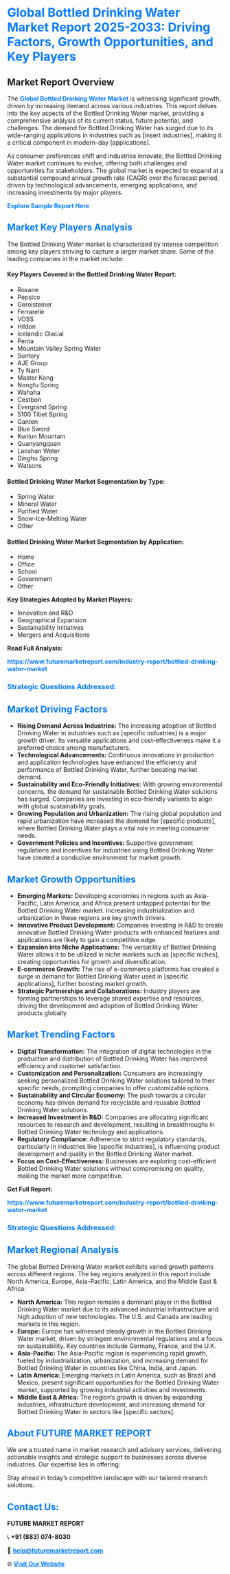 <h1 style="color: #007BFF;">Global Bottled Drinking Water Market Report 2025-2033: Driving Factors, Growth Opportunities, and Key Players</h1>

<section id="overview">
<h2>Market Report Overview</h2>
<p>The <a href="https://www.futuremarketreport.com/industry-report/bottled-drinking-water-market" style="color: #007BFF; text-decoration: none;"><strong>Global Bottled Drinking Water Market</strong></a> is witnessing significant growth, driven by increasing demand across various industries. This report delves into the key aspects of the Bottled Drinking Water market, providing a comprehensive analysis of its current status, future potential, and challenges. The demand for Bottled Drinking Water has surged due to its wide-ranging applications in industries such as [insert industries], making it a critical component in modern-day [applications].</p>
<p>As consumer preferences shift and industries innovate, the Bottled Drinking Water market continues to evolve, offering both challenges and opportunities for stakeholders. The global market is expected to expand at a substantial compound annual growth rate (CAGR) over the forecast period, driven by technological advancements, emerging applications, and increasing investments by major players.</p>
</section>

<section id="overview">
<p><a href="https://www.futuremarketreport.com/request-sample/reportId=102046" style="color: #007BFF; text-decoration: none;"><strong>Explore Sample Report Here</strong></a></p>
</section>

<section id="key-players">
<h2 style="color: #007BFF;">Market Key Players Analysis</h2>
<p>The Bottled Drinking Water market is characterized by intense competition among key players striving to capture a larger market share. Some of the leading companies in the market include:</p>
<h4>Key Players Covered in the Bottled Drinking Water Report:</h4>
<ul><li>Roxane</li><li>Pepsico</li><li>Gerolsteiner</li><li>Ferrarelle</li><li>VOSS</li><li>Hildon</li><li>Icelandic Glacial</li><li>Penta</li><li>Mountain Valley Spring Water</li><li>Suntory</li><li>AJE Group</li><li>Ty Nant</li><li>Master Kong</li><li>Nongfu Spring</li><li>Wahaha</li><li>Cestbon</li><li>Evergrand Spring</li><li>5100 Tibet Spring</li><li>Ganten</li><li>Blue Sword</li><li>Kunlun Mountain</li><li>Quanyangquan</li><li>Laoshan Water</li><li>Dinghu Spring</li><li>Watsons</li></ul>
<h4>Bottled Drinking Water Market Segmentation by Type:</h4>
<ul><li>Spring Water</li><li>Mineral Water</li><li>Purified Water</li><li>Snow-Ice-Melting Water</li><li>Other</li></ul>

<h4>Bottled Drinking Water Market Segmentation by Application:</h4>
<ul><li>Home</li><li>Office</li><li>School</li><li>Government</li><li>Other</li></ul>
<p><strong>Key Strategies Adopted by Market Players:</strong></p>
<ul>
<li>Innovation and R&D</li>
<li>Geographical Expansion</li>
<li>Sustainability Initiatives</li>
<li>Mergers and Acquisitions</li>
</ul>
</section>

<section>
<p><strong>Read Full Analysis: </strong></p><a href="https://www.futuremarketreport.com/industry-report/bottled-drinking-water-market" style="color: #007BFF; text-decoration: none;"><strong>https://www.futuremarketreport.com/industry-report/bottled-drinking-water-market</strong></a>
<h3 style="color: #007BFF;">Strategic Questions Addressed:</h3>
</section>

<section id="driving-factors">
<h2 style="color: #007BFF;">Market Driving Factors</h2>
<ul>
<li><strong>Rising Demand Across Industries:</strong> The increasing adoption of Bottled Drinking Water in industries such as [specific industries] is a major growth driver. Its versatile applications and cost-effectiveness make it a preferred choice among manufacturers.</li>
<li><strong>Technological Advancements:</strong> Continuous innovations in production and application technologies have enhanced the efficiency and performance of Bottled Drinking Water, further boosting market demand.</li>
<li><strong>Sustainability and Eco-Friendly Initiatives:</strong> With growing environmental concerns, the demand for sustainable Bottled Drinking Water solutions has surged. Companies are investing in eco-friendly variants to align with global sustainability goals.</li>
<li><strong>Growing Population and Urbanization:</strong> The rising global population and rapid urbanization have increased the demand for [specific products], where Bottled Drinking Water plays a vital role in meeting consumer needs.</li>
<li><strong>Government Policies and Incentives:</strong> Supportive government regulations and incentives for industries using Bottled Drinking Water have created a conducive environment for market growth.</li>
</ul>
</section>

<section id="growth-opportunities">
<h2 style="color: #007BFF;">Market Growth Opportunities</h2>
<ul>
<li><strong>Emerging Markets:</strong> Developing economies in regions such as Asia-Pacific, Latin America, and Africa present untapped potential for the Bottled Drinking Water market. Increasing industrialization and urbanization in these regions are key growth drivers.</li>
<li><strong>Innovative Product Development:</strong> Companies investing in R&D to create innovative Bottled Drinking Water products with enhanced features and applications are likely to gain a competitive edge.</li>
<li><strong>Expansion into Niche Applications:</strong> The versatility of Bottled Drinking Water allows it to be utilized in niche markets such as [specific niches], creating opportunities for growth and diversification.</li>
<li><strong>E-commerce Growth:</strong> The rise of e-commerce platforms has created a surge in demand for Bottled Drinking Water used in [specific applications], further boosting market growth.</li>
<li><strong>Strategic Partnerships and Collaborations:</strong> Industry players are forming partnerships to leverage shared expertise and resources, driving the development and adoption of Bottled Drinking Water products globally.</li>
</ul>
</section>

<section id="trending-factors">
<h2 style="color: #007BFF;">Market Trending Factors</h2>
<ul>
<li><strong>Digital Transformation:</strong> The integration of digital technologies in the production and distribution of Bottled Drinking Water has improved efficiency and customer satisfaction.</li>
<li><strong>Customization and Personalization:</strong> Consumers are increasingly seeking personalized Bottled Drinking Water solutions tailored to their specific needs, prompting companies to offer customizable options.</li>
<li><strong>Sustainability and Circular Economy:</strong> The push towards a circular economy has driven demand for recyclable and reusable Bottled Drinking Water solutions.</li>
<li><strong>Increased Investment in R&D:</strong> Companies are allocating significant resources to research and development, resulting in breakthroughs in Bottled Drinking Water technology and applications.</li>
<li><strong>Regulatory Compliance:</strong> Adherence to strict regulatory standards, particularly in industries like [specific industries], is influencing product development and quality in the Bottled Drinking Water market.</li>
<li><strong>Focus on Cost-Effectiveness:</strong> Businesses are exploring cost-efficient Bottled Drinking Water solutions without compromising on quality, making the market more competitive.</li>
</ul>
</section>

<section>
<p><strong>Get Full Report: </strong></p><a href="https://www.futuremarketreport.com/industry-report/bottled-drinking-water-market" style="color: #007BFF; text-decoration: none;"><strong>https://www.futuremarketreport.com/industry-report/bottled-drinking-water-market</strong></a>
<h3 style="color: #007BFF;">Strategic Questions Addressed:</h3>
</section>


<section id="regional-analysis">
<h2 style="color: #007BFF;">Market Regional Analysis</h2>
<p>The global Bottled Drinking Water market exhibits varied growth patterns across different regions. The key regions analyzed in this report include North America, Europe, Asia-Pacific, Latin America, and the Middle East & Africa:</p>
<ul>
<li><strong>North America:</strong> This region remains a dominant player in the Bottled Drinking Water market due to its advanced industrial infrastructure and high adoption of new technologies. The U.S. and Canada are leading markets in this region.</li>
<li><strong>Europe:</strong> Europe has witnessed steady growth in the Bottled Drinking Water market, driven by stringent environmental regulations and a focus on sustainability. Key countries include Germany, France, and the U.K.</li>
<li><strong>Asia-Pacific:</strong> The Asia-Pacific region is experiencing rapid growth, fueled by industrialization, urbanization, and increasing demand for Bottled Drinking Water in countries like China, India, and Japan.</li>
<li><strong>Latin America:</strong> Emerging markets in Latin America, such as Brazil and Mexico, present significant opportunities for the Bottled Drinking Water market, supported by growing industrial activities and investments.</li>
<li><strong>Middle East & Africa:</strong> The region’s growth is driven by expanding industries, infrastructure development, and increasing demand for Bottled Drinking Water in sectors like [specific sectors].</li>
</ul>
</section>

<footer>
<h2 style="color: #007BFF;">About FUTURE MARKET REPORT</h2>
<p>We are a trusted name in market research and advisory services, delivering actionable insights and strategic support to businesses across diverse industries. Our expertise lies in offering:</p>

<p>Stay ahead in today’s competitive landscape with our tailored research solutions.</p>

<h2 style="color: #007BFF;">Contact Us:</h2>
<p><strong>FUTURE MARKET REPORT</strong></p>
<p>📞 <strong>+91 (883) 074-8030</strong></p>
<p>📧 <strong><a href="mailto:help@futuremarketreport.com" style="color: #007BFF;">help@futuremarketreport.com</a></strong></p>
<p>🌐 <strong><a href="https://www.futuremarketreport.com/" style="color: #007BFF;">Visit Our Website</a></strong></p>
</footer>